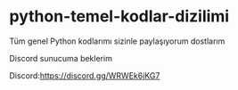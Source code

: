 # python-temel-kodlar-dizilimi
Tüm genel Python kodlarımı sizinle paylaşıyorum dostlarım 

Discord sunucuma beklerim 

Discord:https://discord.gg/WRWEk6jKG7


